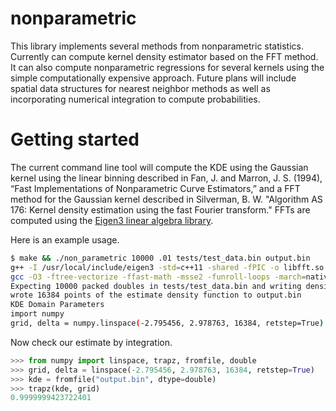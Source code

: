 # nonparametric 

This library implements several methods from nonparametric statistics. Currently can compute kernel density estimator based on the FFT method. It can also compute nonparametric regressions for several kernels using the simple computationally expensive approach. Future plans will include spatial data structures for nearest neighbor methods as well as incorporating numerical integration to compute probabilities. 


# Getting started

The current command line tool will compute the KDE using the Gaussian kernel using the linear binning described in Fan, J. and Marron, J. S. (1994), “Fast Implementations of Nonparametric Curve Estimators,” and a FFT method for the Gaussian kernel described in Silverman, B. W. "Algorithm AS 176: Kernel density estimation using the fast Fourier transform." FFTs are computed using the [Eigen3 linear algebra library](https://eigen.tuxfamily.org). 



Here is an example usage. 

```bash
$ make && ./non_parametric 10000 .01 tests/test_data.bin output.bin
g++ -I /usr/local/include/eigen3 -std=c++11 -shared -fPIC -o libfft.so libfft.cpp
gcc -O3 -ftree-vectorize -ffast-math -msse2 -funroll-loops -march=native -mfpmath=sse -fstrict-aliasing -std=c99 -L. -lfft -lm  -o non_parametric non_parametric.c kernels.c binning.c utilities.c
Expecting 10000 packed doubles in tests/test_data.bin and writing density estimation with bandwidth 0.010000 to output.bin
wrote 16384 points of the estimate density function to output.bin
KDE Domain Parameters
import numpy
grid, delta = numpy.linspace(-2.795456, 2.978763, 16384, retstep=True)
```

Now check our estimate by integration.

```python
>>> from numpy import linspace, trapz, fromfile, double
>>> grid, delta = linspace(-2.795456, 2.978763, 16384, retstep=True)
>>> kde = fromfile("output.bin", dtype=double)
>>> trapz(kde, grid)
0.9999999423722401
```

